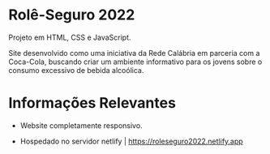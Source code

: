 # Rolê-Seguro 2022

Projeto em HTML, CSS e JavaScript.

Site desenvolvido como uma iniciativa da Rede Calábria em parceria com a Coca-Cola, buscando criar um ambiente informativo para os jovens sobre o consumo excessivo de bebida alcoólica.


# Informações Relevantes

- Website completamente responsivo.
  
- Hospedado no servidor netlify | https://roleseguro2022.netlify.app
